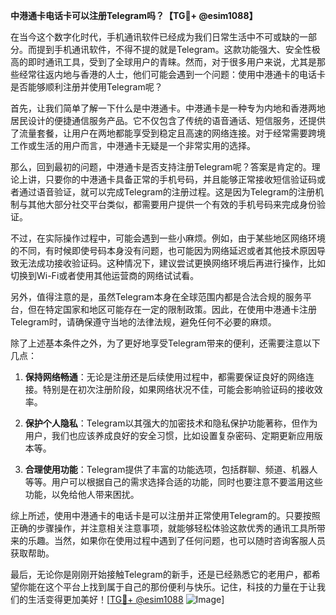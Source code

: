**中港通卡电话卡可以注册Telegram吗？【TG💪+ @esim1088】**

在当今这个数字化时代，手机通讯软件已经成为我们日常生活中不可或缺的一部分。而提到手机通讯软件，不得不提的就是Telegram。这款功能强大、安全性极高的即时通讯工具，受到了全球用户的青睐。然而，对于很多用户来说，尤其是那些经常往返内地与香港的人士，他们可能会遇到一个问题：使用中港通卡的电话卡是否能够顺利注册并使用Telegram呢？

首先，让我们简单了解一下什么是中港通卡。中港通卡是一种专为内地和香港两地居民设计的便捷通信服务产品。它不仅包含了传统的语音通话、短信服务，还提供了流量套餐，让用户在两地都能享受到稳定且高速的网络连接。对于经常需要跨境工作或生活的用户而言，中港通卡无疑是一个非常实用的选择。

那么，回到最初的问题，中港通卡是否支持注册Telegram呢？答案是肯定的。理论上讲，只要你的中港通卡具备正常的手机号码，并且能够正常接收短信验证码或者通过语音验证，就可以完成Telegram的注册过程。这是因为Telegram的注册机制与其他大部分社交平台类似，都需要用户提供一个有效的手机号码来完成身份验证。

不过，在实际操作过程中，可能会遇到一些小麻烦。例如，由于某些地区网络环境的不同，有时候即使号码本身没有问题，也可能因为网络延迟或者其他技术原因导致无法成功接收验证码。这种情况下，建议尝试更换网络环境后再进行操作，比如切换到Wi-Fi或者使用其他运营商的网络试试看。

另外，值得注意的是，虽然Telegram本身在全球范围内都是合法合规的服务平台，但在特定国家和地区可能存在一定的限制政策。因此，在使用中港通卡注册Telegram时，请确保遵守当地的法律法规，避免任何不必要的麻烦。

除了上述基本条件之外，为了更好地享受Telegram带来的便利，还需要注意以下几点：

1. **保持网络畅通**：无论是注册还是后续使用过程中，都需要保证良好的网络连接。特别是在初次注册阶段，如果网络状况不佳，可能会影响验证码的接收效率。
   
2. **保护个人隐私**：Telegram以其强大的加密技术和隐私保护功能著称，但作为用户，我们也应该养成良好的安全习惯，比如设置复杂密码、定期更新应用版本等。

3. **合理使用功能**：Telegram提供了丰富的功能选项，包括群聊、频道、机器人等等。用户可以根据自己的需求选择合适的功能，同时也要注意不要滥用这些功能，以免给他人带来困扰。

综上所述，使用中港通卡的电话卡是可以注册并正常使用Telegram的。只要按照正确的步骤操作，并注意相关注意事项，就能够轻松体验这款优秀的通讯工具所带来的乐趣。当然，如果你在使用过程中遇到了任何问题，也可以随时咨询客服人员获取帮助。

最后，无论你是刚刚开始接触Telegram的新手，还是已经熟悉它的老用户，都希望你能在这个平台上找到属于自己的那份便利与快乐。记住，科技的力量在于让我们的生活变得更加美好！[[TG💪+ @esim1088](https://t.me/s/esim1088) ![Image](https://i.postimg.cc/4NQfJmqS/Snipaste-2025-05-13-00-14-12.png)]